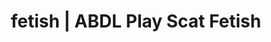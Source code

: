 ---
categories:
- POV Erotica
- Queer Kinks
- Lingerie Art
- Inclusive Desire
- Scat Fetish
image: /assets/images/1747714216292.jpg
layout: post
schema:
  description: Premium adult content featuring ABDL Play, Scat Fetish. High-quality
    visuals with provocative themes.
  keywords:
  - Mindful Kink
  - Queer Kinks
  - ABDL Play
  - Ethical Porn
  - Digital Dominance
  - E-Girl Erotica
  - Scat Fetish
  name: 1747714216292 | ABDL Play Scat Fetish
  type: VisualArtwork
seo:
  description: Featured content with high-quality ABDL Play, Scat Fetish. HD images
    available.
  keywords: ABDL Play, Scat Fetish
  og_image: /assets/images/1747714216292.jpg
  schema_type: VisualArtwork
tags:
- '#fetish'
- ABDL Play
- Scat Fetish
title: fetish | ABDL Play Scat Fetish
---